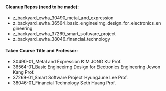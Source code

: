#### Cleanup Repos (need to be made):

* z_backyard_ewha_30490_metal_and_expression
* z_backyard_ewha_36564_basic_engineeirng_design_for_electronics_engineering
* z_backyard_ewha_37269_smart_software_project
* z_backyard_ewha_38046_financial_technology

#### Taken Course Title and Professor:

* 30490-01_Metal and Expression KIM JONG KU Prof.
* 36564-01_Basic Engineeirng Design for Electronics Engineering Jewon Kang Prof.
* 37269-01_Smart Software Project HyungJune Lee Prof.
* 38046-01_Financial Technology Seth Huang Prof.
